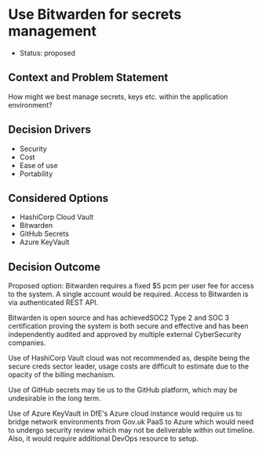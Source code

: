 # Use Bitwarden for secrets management

* Status: proposed

## Context and Problem Statement

How might we best manage secrets, keys etc. within the application environment?

## Decision Drivers <!-- optional -->

* Security
* Cost
* Ease of use
* Portability

## Considered Options

* HashiCorp Cloud Vault
* Bitwarden
* GitHub Secrets
* Azure KeyVault

## Decision Outcome

Proposed option: Bitwarden requires a fixed $5 pcm per user fee for access to the system. A single account would be required. Access to Bitwarden is via authenticated REST API. 

Bitwarden is open source and has achievedSOC2 Type 2 and SOC 3 certification proving the system is both secure and effective and has been independently audited and approved by multiple external CyberSecurity companies.

Use of HashiCorp Vault cloud was not recommended as, despite being the secure creds sector leader, usage costs are difficult to estimate due to the opacity of the billing mechanism.

Use of GitHub secrets may tie us to the GitHub platform, which may be undesirable in the long term.

Use of Azure KeyVault in DfE's Azure cloud instance would require us to bridge network environments from Gov.uk PaaS to Azure which would need to undergo security review which may not be deliverable within out timeline. Also, it would require additional DevOps resource to setup.
